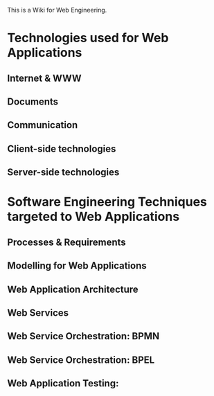 This is a Wiki for Web Engineering.

# Technologies used for Web Applications

## Internet & WWW

## Documents

## Communication

## Client-side technologies

## Server-side technologies


# Software Engineering Techniques targeted to Web Applications

## Processes & Requirements

## Modelling for Web Applications

## Web Application Architecture

## Web Services

## Web Service Orchestration: BPMN

## Web Service Orchestration: BPEL

## Web Application Testing:
